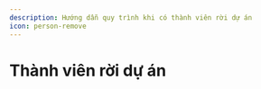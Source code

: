 ```yaml
---
description: Hướng dẫn quy trình khi có thành viên rời dự án
icon: person-remove
---
```


# Thành viên rời dự án


